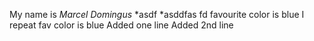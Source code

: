 My name is *Marcel Domingus*
*asdf
*asddfas
fd
favourite color is blue
I repeat fav color is blue
Added one line
Added 2nd line